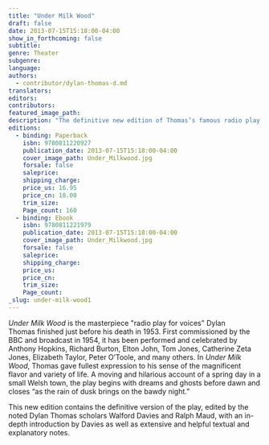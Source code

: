 ```yaml
---
title: "Under Milk Wood"
draft: false
date: 2013-07-15T15:18:00-04:00
show_in_forthcoming: false
subtitle:
genre: Theater
subgenre:
language:
authors:
  - contributor/dylan-thomas-d.md
translators:
editors:
contributors:
featured_image_path:
description: "The definitive new edition of Thomas’s famous radio play "
editions:
  - binding: Paperback
    isbn: 9780811220927
    publication_date: 2013-07-15T15:18:00-04:00
    cover_image_path: Under_Milkwood.jpg
    forsale: false
    saleprice:
    shipping_charge:
    price_us: 16.95
    price_cn: 18.00
    trim_size:
    Page_count: 160
  - binding: Ebook
    isbn: 9780811221979
    publication_date: 2013-07-15T15:18:00-04:00
    cover_image_path: Under_Milkwood.jpg
    forsale: false
    saleprice:
    shipping_charge:
    price_us:
    price_cn:
    trim_size:
    Page_count:
_slug: under-milk-wood1
---
```


_Under Milk Wood_ is the masterpiece "radio play for voices" Dylan Thomas finished just before his death in 1953. First commissioned by the BBC and broadcast in 1954, it has been performed and celebrated by Anthony Hopkins, Richard Burton, Elton John, Tom Jones, Catherine Zeta Jones, Elizabeth Taylor, Peter O’Toole, and many others. In _Under Milk Wood_, Thomas gave fullest expression to his sense of the magnificent flavor and variety of life. A moving and hilarious account of a spring day in a small Welsh town, the play begins with dreams and ghosts before dawn and closes “as the rain of dusk brings on the bawdy night.”

This new edition contains the definitive version of the play, edited by the noted Dylan Thomas scholars Walford Davies and Ralph Maud, with an in-depth introduction by Davies as well as extensive and helpful textual and explanatory notes.


